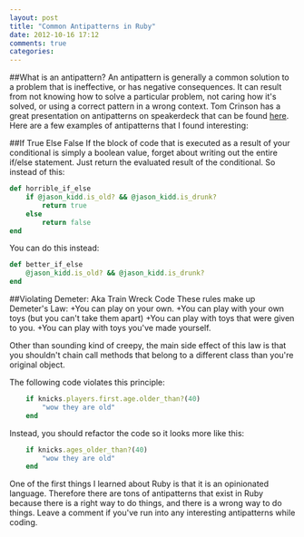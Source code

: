 ```yaml
---
layout: post
title: "Common Antipatterns in Ruby"
date: 2012-10-16 17:12
comments: true
categories: 
---
```

##What is an antipattern?
An antipattern is generally a common solution to a problem that is ineffective, or has negative consequences. It can result from not knowing how to solve a particular problem, not caring how it's solved, or using a correct pattern in a wrong context. Tom Crinson has a great presentation on antipatterns on speakerdeck that can be found [here](https://speakerdeck.com/u/mrjaba/p/ruby-rails-antipatterns). Here are a few examples of antipatterns that I found interesting:

##If True Else False
If the block of code that is executed as a result of your conditional is simply a boolean value, forget about writing out the entire if/else statement. Just return the evaluated result of the conditional. So instead of this:
```ruby
def horrible_if_else
	if @jason_kidd.is_old? && @jason_kidd.is_drunk?
		return true
	else
		return false
end
```
You can do this instead:
```ruby
def better_if_else
	@jason_kidd.is_old? && @jason_kidd.is_drunk?
end
```

##Violating Demeter: Aka Train Wreck Code
These rules make up Demeter's Law:
+You can play on your own.
+You can play with your own toys (but you can't take them apart)
+You can play with toys that were given to you.
+You can play with toys you've made yourself.

Other than sounding kind of creepy, the main side effect of this law is that you shouldn't chain call methods that belong to a different class than you're original object.

The following code violates this principle:
```ruby
	if knicks.players.first.age.older_than?(40)
		"wow they are old"
	end
```
Instead, you should refactor the code so it looks more like this:
```ruby
	if knicks.ages_older_than?(40)
		"wow they are old"
	end
```

One of the first things I learned about Ruby is that it is an opinionated language. Therefore there are tons of antipatterns that exist in Ruby because there is a right way to do things, and there is a wrong way to do things. Leave a comment if you've run into any interesting antipatterns while coding. 
